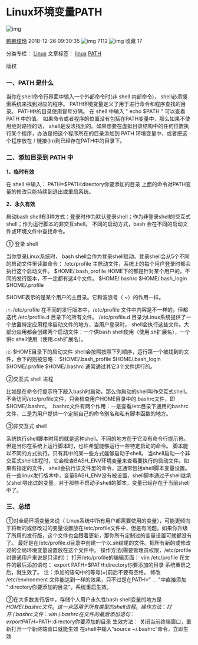 # Linux环境变量PATH

![img](https://csdnimg.cn/release/blogv2/dist/pc/img/original.png)

[鹏鹏俊玲](https://blog.csdn.net/qq_29837161) 2018-12-26 09:30:35 ![img](https://csdnimg.cn/release/blogv2/dist/pc/img/articleReadEyes.png) 7112 ![img](https://csdnimg.cn/release/blogv2/dist/pc/img/tobarCollect.png) 收藏 17

分类专栏： [Linux](https://blog.csdn.net/qq_29837161/category_7967845.html) 文章标签： [linux](https://www.csdn.net/tags/MtjaQg5sMDY0MC1ibG9n.html) [PATH](https://www.csdn.net/tags/MtTaEg0sMTg1NzAtYmxvZwO0O0OO0O0O.html)

版权

### 一、PATH 是什么

当你在shell命令行界面中输入一个外部命令时(非 shell 内部命令)， shell必须搜索系统来找到对应的程序。 PATH环境变量定义了用于进行命令和程序查找的目录。
PATH中的目录使用冒号分隔。
在 shell 中输入 " echo $PATH " 可以查看PATH 中的值。
如果命令或者程序的位置没有包括在PATH变量中，那么如果不使用绝对路径的话， shell是没法找到的。如果想要在虚拟目录结构中的任何位置执行某个程序，办法是把这个程序所在的目录添加到 PATH 环境变量中，或者把这个程序放在 / 链接(ln)到已经存在PATH中的目录下。

### 二、添加目录到 PATH 中

**1、临时有效**

在 shell 中输入：   PATH=$PATH:directory你要添加的目录
上面的命令对PATH变量的修改只能持续到退出或重启系统。

**2、永久有效**

启动bash shell有3种方式：登录时作为默认登录shell；作为非登录shell的交互式shell；作为运行脚本的非交互shell。
不同的启动方式，bash 会在不同的启动文件或环境文件中查找命令。

① 登录 shell

当你登录Linux系统时， bash shell会作为登录shell启动。登录shell会从5个不同的启动文件里读取命令：
/etc/profile   主启动文件，系统上的每个用户登录时都会执行这个启动文件。
$HOME/.bash_profile    HOME下的都是针对某个用户的，不同的发行版本，不一定都有这4个文件。
$HOME/.bashrc
$HOME/.bash_login
$HOME/.profile

$HOME表示的是某个用户的主目录。它和波浪号（ ~）的作用一样。

⑴ /etc/profile
在不同的发行版本中，/etc/profile 文件中内容是不一样的，但都迭代 /etc/profile.d 目录下的所有文件。 /etc/profile.d 目录为Linux系统提供了一个放置特定应用程序启动文件的地方，当用户登录时， shell会执行这些文件。大部分应用都会创建两个启动文件：一个供bash shell使用（使用.sh扩展名），一个供c shell使用（使用.csh扩展名）。

⑵ $HOME目录下的启动文件
shell会按照按照下列顺序，运行第一个被找到的文件，余下的则被忽略：
$HOME/.bash_profile
$HOME/.bash_login
$HOME/.profile
$HOME/.bashrc 通常通过其它3个文件运行的。

②交互式 shell 进程

比如是在命令行提示符下敲入bash时启动，那么你启动的shell叫作交互式shell。不会访问/etc/profile文件，只会检查用户HOME目录中的.bashrc文件，即$HOME/.bashrc。
.bashrc文件有两个作用：一是查看/etc目录下通用的bashrc文件，二是为用户提供一个定制自己的命令别名和私有脚本函数的地方。

③非交互式 shell

系统执行shell脚本时用的就是这种shell。不同的地方在于它没有命令行提示符。但是当你在系统上运行脚本时，也许希望能够运行一些特定启动的命令。
脚本能以不同的方式执行。只有其中的某一些方式能够启动子shell。
当shell启动一个非交互式shell进程时，它会检查BASH_ENV环境变量来查看要执行的启动文件。如果有指定的文件， shell会执行该文件里的命令，这通常包括shell脚本变量设置。在一些linux发行版本中，变量BASH_ENV没有被设置，shell脚本通过子shell继承父shell导出过的变量。对于那些不启动子shell的脚本，变量已经存在于当前shell中了。

### 三、总结

①对全局环境变量来说（ Linux系统中所有用户都需要使用的变量），可能更倾向于将新的或修改过的变量设置放在/etc/profile文件中，但是有问题。如果你升级了所用的发行版，这个文件也会跟着更新，那你所有定制过的变量设置可就都没有了。
最好是在/etc/profile.d目录中创建一个以.sh结尾的文件。把所有新的或修改过的全局环境变量设置放在这个文件中。
  操作方法(需要管理员权限，/etc/profile对普通用户来说是只读的)：
    打开/etc/profile的编辑页面： vim /etc/profile
    在文件的最后添加语句：  export PATH=$PATH:directory你要添加的目录
    系统重启之后，就生效了。
  注：添加的语句中的等号(=)前后不要有空格。
      修改 /etc/environment 文件能达到一样的效果，只不过是在PATH="  ... "中直接添加 ":directory你要添加的目录"。系统重启生效。

②在大多数发行版中，存储个人用户永久性bash shell变量的地方是$HOME/.bashrc文件。这一点适用于所有类型的shell进程。
  操作方法：
    打开~/.bashrc文件：  vim ~/.bashrc
    在文件的最后添加语句： export PATH=$PATH:directory你要添加的目录
  生效方法：
    关闭当前终端窗口，重新打开一个新终端窗口就能生效
    在shell中输入“source ~/.bashrc”命令，立即生效

